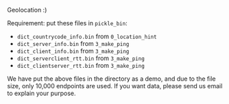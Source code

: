 Geolocation :)

Requirement: put these files in `pickle_bin`:
- `dict_countrycode_info.bin` from `0_location_hint`
- `dict_server_info.bin` from `3_make_ping`
- `dict_client_info.bin` from `3_make_ping`
- `dict_serverclient_rtt.bin` from `3_make_ping`
- `dict_clientserver_rtt.bin` from `3_make_ping`

We have put the above files in the directory as a demo, and due to the file size, only 10,000 endpoints are used. If you want data, please send us email to explain your purpose.
